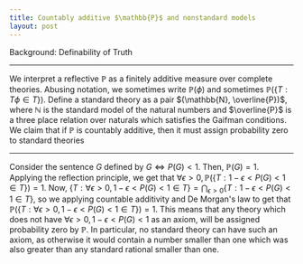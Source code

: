 ```yaml
---
title: Countably additive $\mathbb{P}$ and nonstandard models
layout: post
---
```

Background: Definability of Truth
***
We interpret a reflective $\mathbb{P}$ as a finitely additive measure over complete theories.
Abusing notation, we sometimes write $\mathbb{P}(\phi)$ and sometimes $\mathbb{P}(\{T:T\phi\in T\})$.
Define a standard theory as a pair $(\mathbb{N}, \overline{P})$, where $\mathbb{N}$ is the standard model of the natural numbers and $\overline{P}$ is a three place relation over naturals which satisfies the Gaifman conditions.
We claim that if $\mathbb{P}$ is countably additive, then it must assign probability zero to standard theories
***
Consider the sentence $G$ defined by $G \iff P(G) < 1$.
Then, $\mathbb{P}(G)=1$.
Applying the reflection principle, we get that 
$\forall\epsilon>0,\mathbb{P}(\{T:1-\epsilon<P(G)<1\in T\})=1.$
Now, $\{T:\forall \epsilon>0,1-\epsilon<P(G)<1\in T\}=\bigcap_{\epsilon>0}\{T:1-\epsilon<P(G)<1\in T\}$, so we applying countable additivity and De Morgan's law to get that $\mathbb{P}(\{T:\forall \epsilon>0,1-\epsilon<P(G)<1\in T\})=1$.
This means that any theory which does not have $\forall \epsilon>0,1-\epsilon<P(G)<1$ as an axiom, will be assigned probability zero by $\mathbb{P}$.
In particular, no standard theory can have such an axiom, as otherwise it would contain a number smaller than one which was also greater than any standard rational smaller than one.
